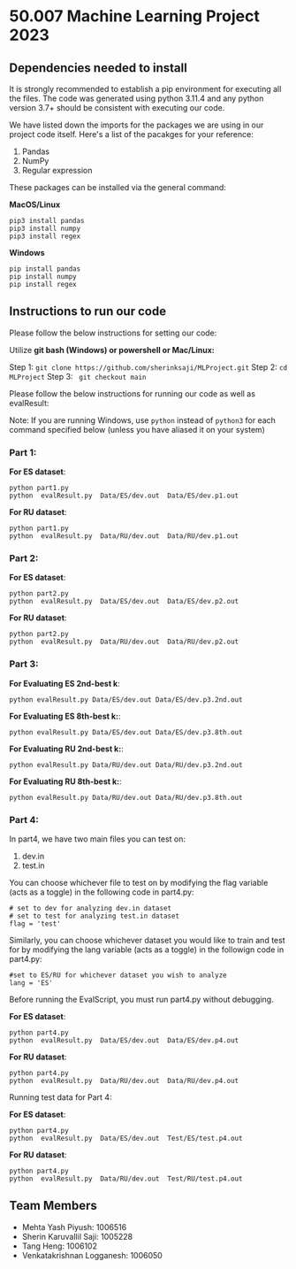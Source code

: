 # 50.007 Machine Learning Project 2023

## Dependencies needed to install

It is strongly recommended to establish a pip environment for executing all the files. The code was generated using python 3.11.4 and any python version 3.7+ should be consistent with executing our code.

We have listed down the imports for the packages we are using in our project code itself. Here's a list of the pacakges for your reference:

 1. Pandas
 2. NumPy
 3. Regular expression

These packages can be installed via the general command:

**MacOS/Linux**

    pip3 install pandas
    pip3 install numpy
    pip3 install regex
    
**Windows**

    pip install pandas
    pip install numpy
    pip install regex

## Instructions to run our code

Please follow the below instructions for setting our code:

 Utilize <b> git bash (Windows) or powershell or Mac/Linux:</b>
 
Step 1: ```git clone https://github.com/sherinksaji/MLProject.git```
Step 2: ```cd MLProject```
Step 3: ``` git checkout main```

Please follow the below instructions for running our code as well as evalResult:

Note: If you are running Windows, use  `python`  instead of  `python3`  for each command specified below (unless you have aliased it on your system)

### Part 1:

**For ES dataset**:
```
python part1.py
python  evalResult.py  Data/ES/dev.out  Data/ES/dev.p1.out
```

**For RU dataset**:
```
python part1.py
python  evalResult.py  Data/RU/dev.out  Data/RU/dev.p1.out
```

### Part 2:

**For ES dataset**:
```
python part2.py
python  evalResult.py  Data/ES/dev.out  Data/ES/dev.p2.out
```

**For RU dataset**:
```
python part2.py
python  evalResult.py  Data/RU/dev.out  Data/RU/dev.p2.out
```

### Part 3:

**For Evaluating ES 2nd-best k**:
```
python evalResult.py Data/ES/dev.out Data/ES/dev.p3.2nd.out
```

**For Evaluating ES 8th-best k:**:
```
python evalResult.py Data/ES/dev.out Data/ES/dev.p3.8th.out
```

**For Evaluating RU 2nd-best k:**:
```
python evalResult.py Data/RU/dev.out Data/RU/dev.p3.2nd.out
```

**For Evaluating RU 8th-best k:**:
```
python evalResult.py Data/RU/dev.out Data/RU/dev.p3.8th.out
```

### Part 4:

In part4, we have two main files you can test on:
 1. dev.in
 2. test.in

You can choose whichever file to test on by modifying the flag variable (acts as a toggle) in the following code in part4.py:
```
# set to dev for analyzing dev.in dataset
# set to test for analyzing test.in dataset
flag = 'test'
```

Similarly, you can choose whichever dataset you would like to train and test for by modifying the lang variable (acts as a toggle) in the followign code in part4.py:

```
#set to ES/RU for whichever dataset you wish to analyze
lang = 'ES'
```

Before running the EvalScript, you must run part4.py without debugging. 

**For ES dataset**:
```
python part4.py
python  evalResult.py  Data/ES/dev.out  Data/ES/dev.p4.out
```
**For RU dataset**:
```
python part4.py
python  evalResult.py  Data/RU/dev.out  Data/RU/dev.p4.out
```

Running test data for Part 4:

**For ES dataset**:
```
python part4.py
python  evalResult.py  Data/ES/dev.out  Test/ES/test.p4.out
```
**For RU dataset**:
```
python part4.py
python  evalResult.py  Data/RU/dev.out  Test/RU/test.p4.out
```


## Team Members

-   Mehta Yash Piyush: 1006516
-   Sherin Karuvallil Saji: 1005228
-   Tang Heng: 1006102
-  Venkatakrishnan Logganesh: 1006050
